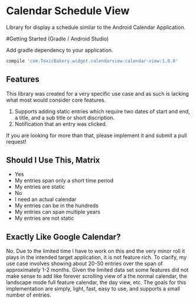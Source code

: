 # Calendar Schedule View
Library for display a schedule similar to the Android Calendar Application.

#Getting Started (Gradle / Android Studio)

Add gradle dependency to your application.
```gradle
compile 'com.ToxicBakery.widget.calendarview:calendar-view:1.0.0'
```

## Features
This library was created for a very specific use case and as such is lacking what most would consider core features.

 1. Supports adding static entries which require two dates of start and end, a title, and a sub title or short discription.
 2. Notification that an entry was clicked.

If you are looking for more than that, please implement it and submit a pull request!

## Should I Use This, Matrix
 * Yes
  * My entries span only a short time period
  * My entries are static
 * No
  * I need an actual calendar
  * My entries can be in the hundreds
  * My entries can span multiple years
  * My entries are not static

## Exactly Like Google Calendar?
No. Due to the limited time I have to work on this and the very minor roll it plays in the intended target application, it is not feature rich. To clarify, my use case involves showing about 20-50 entries over the span of approximately 1-2 months. Given the limited data set some features did not make sense to add like forever scrolling view of a the normal calendar, the landscape mode full feature calendar, the day view, etc. The goals for this implementation are simply, light, fast, easy to use, and supports a small number of entries.